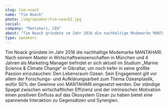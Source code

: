 ```yaml
---
slug: tim-noack
name: "Tim Noack"
photo: /img/speaker/tim-noack2.jpg
social:
company: "Mantahari, CEO"
about: "Tim Noack gründete im Jahr 2016 die nachhaltige Modemarke MANTAHARI. Nach seinem Master in Wirtschaftswissenschaften in München und 4 Jahren als Marketing Manager befindet er sich aktuell im Studium „Marine Science & Climate Change“ in Gibraltar, um noch tiefer in seine größte Passion einzutauchen: Den Lebensraum Ozean. Sein Engagement gilt vor allem der Forschungs- und Aufklärungsarbeit zum Thema Ozeanplastik, wofür 50% der Gewinne von MANTAHARI eingesetzt werden. Der ständige Spagat zwischen wirtschaftlicher Effizienz und der intrinsischen Motivation einen positiven Einfluss auf das Ökosystem Ozean zu haben bietet eine spannende Interaktion zu Gegensätzen und Synergien."
type: speakers
---
```

Tim Noack gründete im Jahr 2016 die nachhaltige Modemarke MANTAHARI. Nach seinem Master in Wirtschaftswissenschaften in München und 4 Jahren als Marketing Manager befindet er sich aktuell im Studium „Marine Science & Climate Change“ in Gibraltar, um noch tiefer in seine größte Passion einzutauchen: Den Lebensraum Ozean. Sein Engagement gilt vor allem der Forschungs- und Aufklärungsarbeit zum Thema Ozeanplastik, wofür 50% der Gewinne von MANTAHARI eingesetzt werden. Der ständige Spagat zwischen wirtschaftlicher Effizienz und der intrinsischen Motivation einen positiven Einfluss auf das Ökosystem Ozean zu haben bietet eine spannende Interaktion zu Gegensätzen und Synergien.
